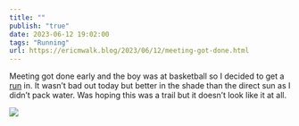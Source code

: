 ```yaml
---
title: ""
publish: "true"
date: 2023-06-12 19:02:00
tags: "Running"
url: https://ericmwalk.blog/2023/06/12/meeting-got-done.html
---
```


Meeting got done early and the boy was at basketball so I decided to get a [run](https://strava.com/activities/9254017453) in. It wasn’t bad out today but better in the shade than the direct sun as I didn’t pack water.  Was hoping this was a trail but it doesn’t look like it at all.

![](https://ericmwalk.blog/uploads/2023/fcc57649f1.jpg)